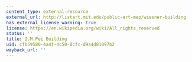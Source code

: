 ```yaml
---
content_type: external-resource
external_url: http://listart.mit.edu/public-art-map/wiesner-building
has_external_license_warning: true
license: https://en.wikipedia.org/wiki/All_rights_reserved
status: ''
title: I.M.Pei Building
uid: cfb59580-4a4f-4c50-8cfc-d9a4d81097b2
wayback_url: ''
---
```

